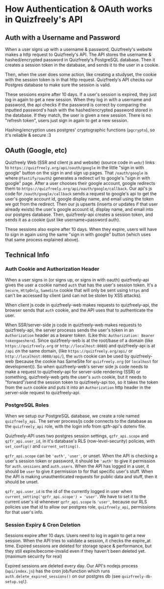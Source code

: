 # How Authentication & OAuth works in Quizfreely's API

## Auth with a Username and Password

When a user signs up with a username & password, Quizfreely's website makes a http request to Quizfreely's API. The API stores the username & hashed/encrypted password in Quizfreely's PostgreSQL database. Then it creates a session token in the database, and sends it to the user in a cookie.

Then, when the user does some action, like creating a studyset, the cookie with the session token is in that http request. Quizfreely's API checks our Postgres database to make sure the session is valid.

These sessions expire after 10 days. If a user's session is expired, they just log in again to get a new session. When they log in with a username and password, the api checks if the password is correct by comparing the inputted password's hash with the hashed/encrypted password stored in the database. If they match, the user is given a new session. There is no "refresh token", users just sign in again to get a new session.

Hashing/encryption uses postgres' cryptographic functions (`pgcrypto`), so it's reliable & secure :3

## OAuth (Google, etc)

Quizfreely Web (SSR and client js and website) (source code in `web/`) links to `https://quizfreely.org/api/oauth/google` in the little "sign in with google" button on the sign in and sign up pages. That `/oauth/google` is where `@fastify/oauth2` generates a redirect url to google's "sign in with google" page. After a user chooses their google account, google redirects them to `https://quizfreely.org/api/oauth/google/callback`. Our api's js code for `/oauth/google/callback` sends a request to google's api to get the user's google account id, google display name, and email using the token we got from the redirect. Then our js upserts (inserts or updates if that user already exists) the user's google account id, display name, and email into our postgres database. Then, quizfreely-api creates a session token, and sends it as a cookie (just like username+password auth).

These sessions also expire after 10 days. When they expire, users will have to sign in again using the same "sign in with google" button (which uses that same process explained above).

## Technical Info

### Auth Cookie and Authorization Header

When a user signs in (or signs up, or signs in with oauth) quizfreely-api gives the user a cookie named `auth` that has the user's session token. It's a `Secure`, `HttpOnly`, `SameSite` cookie that will only be sent using `https` and can't be accessed by client (and can not be stolen by XSS attacks).

When client js code in quizfreely-web makes requests to quizfreely-api, the browser sends that `auth` cookie, and the API uses that to authenticate the user.

When SSR/server-side js code in quizfreely-web makes requests to quizfreely-api, the server processs sends the user's token in an `Authorization` header as a bearer token. (Like this: `Authorization: Bearer tokengoeshere`). Since quizfreely-web is at the root/base of a domain (like `https://quizfreely.org` or `http://localhost:8080`) and quizfreely-api is at `/api` on the same domain, (like `https://quizfreely.org/api/` or `http://localhost:8080/api/`), the `auth` cookie can be used by quizfreely-web (because the cookie has SameSite for `quizfreely.org` (or `localhost` for development)). So when quizfreely-web's server side js code needs to make a request to quizfreely-api for server-side rendering (SSR) or something, quizfreely-web gets the user's `auth` cookie, but it needs to "forward"/send the session token to quizfreely-api too, so it takes the token from the `auth` cookie and puts it into an `Authorization` http header in the server-side request to quizfreely-api.

### PostgreSQL Roles

When we setup our PostgreSQL database, we create a role named `quizfreely_api`. The server process/js code connects to the database as the `quizfreely_api` role, with the login info from qzfr-api's dotenv file.

Quizfreely-API uses two postgres session settings, `qzfr_api.scope` and `qzfr_api.user_id`, in it's database's RLS (row-level-security) policies, with `set_config()` and `current_setting()`.

`qzfr_api.scope` can be `'auth'`, `'user'`, or unset. When the API is checking a user's session token or password, it should be `'auth'` to give it permission for `auth.sessions` and `auth.users`. When the API has logged in a user, it should be `user` to give it permission to for that specific user's stuff. When the API is making unauthenticated requests for public data and stuff, then it should be unset.

`qzfr_api.user_id` is the id of the currently logged in user when `current_setting('qzfr_api.scope') = 'user'`. We have to set it to the current user's id whenever `qzfr_api.scope` is `'user'`, because our RLS policies use that id to allow our postgres role, `quizfreely_api`, permissions for that user's info.

### Session Expiry & Cron Deletion

Sessions expire after 10 days. Users need to log in again to get a new session. When the API tries to validate a session, it checks the expire_at time. Expired sessions are deleted for storage space & performance, but they still expire/become-invalid even if they haven't been deleted yet. (maximum secuirity for real)

Expired sessions are deleted every day. Our API's nodejs process (`api/index.js`) has the cron job/function which runs `auth.delete_expired_sessions()` on our postgres db (see `quizfreely-db-setup.sql`).
